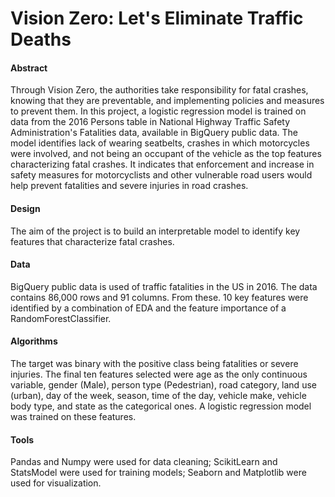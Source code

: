 # Vision Zero: Let's Eliminate Traffic Deaths

#### Abstract

Through Vision Zero, the authorities take responsibility for fatal crashes, knowing that they are preventable, and implementing policies and measures to prevent them. In this project, a logistic regression model is trained on data from the 2016 Persons table in National Highway Traffic Safety Administration's Fatalities data, available in BigQuery public data. The model identifies lack of wearing seatbelts, crashes in which motorcycles were involved, and not being an occupant of the vehicle as the top features characterizing fatal crashes. It indicates that enforcement and increase in safety measures for motorcyclists and other vulnerable road users would help prevent fatalities and severe injuries in road crashes.

#### Design

The aim of the project is to build an interpretable model to identify key features that characterize fatal crashes. 

#### Data

BigQuery public data is used of traffic fatalities in the US in 2016. The data contains 86,000 rows and 91 columns. From these. 10 key features were identified by a combination of EDA and the feature importance of a RandomForestClassifier. 

#### Algorithms

The target was binary with the positive class being fatalities or severe injuries. The final ten features selected were age as the only continuous variable, gender (Male), person type (Pedestrian), road category, land use (urban), day of the week, season, time of the day, vehicle make, vehicle body type, and state as the categorical ones. A logistic regression model was trained on these features.  

#### Tools

Pandas and Numpy were used for data cleaning; ScikitLearn and StatsModel were used for training models; Seaborn and Matplotlib were used for visualization. 
